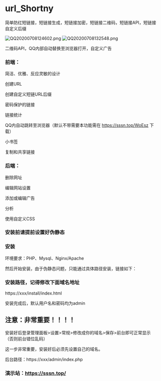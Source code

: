 # url_Shortny
简单防红短链接，短链接生成，短链接加密，短链接二维码，短链接API，短链接自定义后缀

<img src="http://img.atusu.cn/images/2020/07/08/QQ20200708124602.png" alt="QQ20200708124602.png" border="0" />
<img src="http://img.atusu.cn/images/2020/07/08/QQ20200708132548.png" alt="QQ20200708132548.png" border="0" />

二维码API，QQ内部自动替换至浏览器打开，自定义广告
### 前端：
简洁、优雅、反应灵敏的设计

创建URL

创建自定义短链URL后缀

密码保护的链接

链接统计

QQ内自动跳转至浏览器（默认不带需要本功能需在 https://sssn.top/WoEsz 下载）

小书签

复制和共享链接

### 后端：
删除网址

编辑网站设置

添加或编辑广告

分析

使用自定义CSS

### 安装前请提前设置好伪静态

### 安装
环境要求：PHP、Mysql、Nginx/Apache

然后开始安装，由于伪静态问题，只能通过具体路径安装，链接如下：

### 安装路径，记得修改下面域名地址

https://xxx/install/index.html

安装完成后，默认用户名和密码均为admin

## 注意：非常重要！！！！

安装好后登录管理面板>设置>常规>修改成你的域名>保存>前台即可正常显示（否则前台错位乱码）

这一步非常重要，安装好后必须先设置自己的域名。

后台路径：https://xxx/admin/index.php

### 演示站：https://sssn.top/
